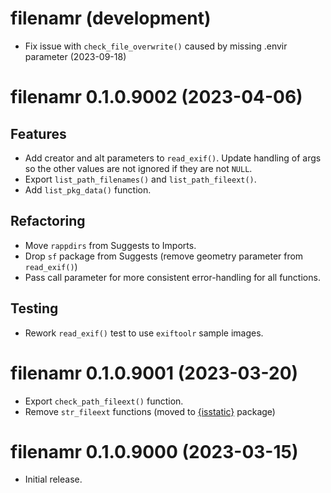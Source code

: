 # filenamr (development)

- Fix issue with `check_file_overwrite()` caused by missing .envir parameter (2023-09-18)

# filenamr 0.1.0.9002 (2023-04-06)

## Features

- Add creator and alt parameters to `read_exif()`. Update handling of args so the other values are not ignored if they are not `NULL`.
- Export `list_path_filenames()` and `list_path_fileext()`.
- Add `list_pkg_data()` function.

## Refactoring

- Move `rappdirs` from Suggests to Imports.
- Drop `sf` package from Suggests (remove geometry parameter from `read_exif()`)
- Pass call parameter for more consistent error-handling for all functions.

## Testing

- Rework `read_exif()` test to use `exiftoolr` sample images.

# filenamr 0.1.0.9001 (2023-03-20)

* Export `check_path_fileext()` function.
* Remove `str_fileext` functions (moved to [{isstatic}](https://github.com/elipousson/isstatic) package)

# filenamr 0.1.0.9000 (2023-03-15)

* Initial release.

